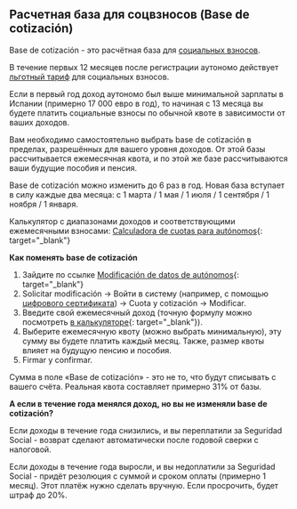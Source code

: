 ## Расчетная база для соцвзносов (Base de cotización)

Base de cotización - это расчётная база для [социальных взносов](#социальные-взносы-seguridad-social).

В течение первых 12 месяцев после регистрации аутономо действует [льготный тариф](#риск-лишиться-скидки-seguridad-social) для
социальных взносов.

Если в первый год доход аутономо был выше минимальной зарплаты в Испании (примерно 17 000 евро в год), то
начиная с 13 месяца вы будете платить социальные взносы по обычной квоте в зависимости от ваших доходов.

Вам необходимо самостоятельно выбрать base de cotización в пределах, разрешённых для вашего уровня доходов. От этой
базы рассчитывается ежемесячная квота, и по этой же базе рассчитываются ваши будущие пособия и пенсия.

Base de cotización можно изменить до 6 раз в год. Новая база вступает в силу каждые два месяца: с 1 марта / 1 мая / 
1 июля / 1 сентября / 1 ноября / 1 января.

Калькулятор с диапазонами доходов и соответствующими ежемесячными
взносами: [Calculadora de cuotas para autónomos](https://portal.seg-social.gob.es/wps/portal/importass/importass/tramites/simuladorRETAPublico){:
target="_blank"}

**Как поменять base de cotización**

1. Зайдите по
   ссылке [Modificación de datos de autónomos](https://portal.seg-social.gob.es/wps/portal/importass/importass/Categorias/Altas,+bajas+y+modificaciones/Bajas+y+modificaciones/ModDatosAutonomos){:
   target="_blank"}
2. Solicitar modificación -> Войти в систему (например, с
   помощью [цифрового сертификата](#оформление-цифрового-сертификата)) -> Cuota y cotización -> Modificar.
3. Введите свой ежемесячный доход (точную формулу можно
   посмотреть [в калькуляторе](https://portal.seg-social.gob.es/wps/portal/importass/importass/tramites/simuladorRETAPublico){:
   target="_blank"}).
4. Выберите ежемесячную квоту (можно выбрать минимальную), эту сумму вы будете платить каждый месяц. Также,
   размер квоты влияет на будущую пенсию и пособия.
5. Firmar y confirmar.

Сумма в поле «Base de cotización» - это не то, что будут списывать с вашего счёта. Реальная квота составляет примерно
31% от базы.

**А если в течение года менялся доход, но вы не изменяли base de cotización?**

Если доходы в течение года снизились, и вы переплатили за Seguridad Social - возврат сделают автоматически после годовой
сверки с налоговой.

Если доходы в течение года выросли, и вы недоплатили за Seguridad Social - придёт резолюция с суммой и сроком оплаты
(примерно 1 месяц). Этот платёж нужно сделать вручную. Если просрочить, будет штраф до 20%.
